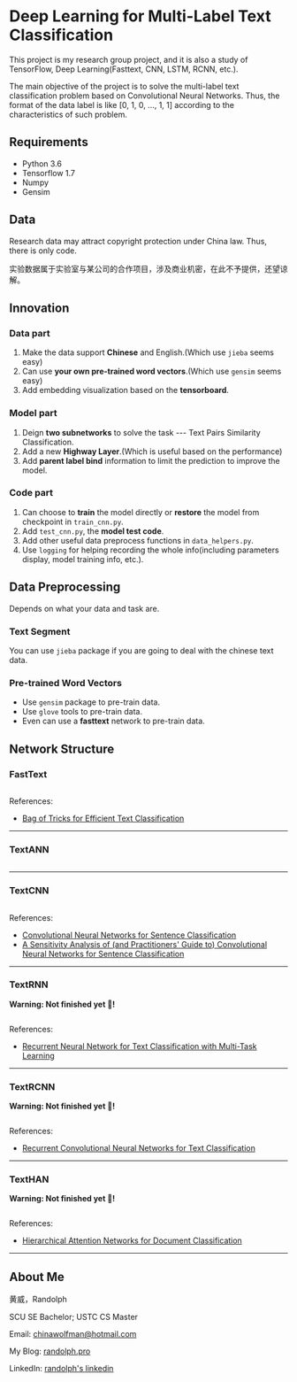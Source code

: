# Deep Learning for Multi-Label Text Classification

This project is my research group project, and it is also a study of TensorFlow, Deep Learning(Fasttext, CNN, LSTM, RCNN, etc.).

The main objective of the project is to solve the multi-label text classification problem based on Convolutional Neural Networks. Thus, the format of the data label is like [0, 1, 0, ..., 1, 1] according to the characteristics of such problem.

## Requirements

- Python 3.6
- Tensorflow 1.7
- Numpy
- Gensim

## Data

Research data may attract copyright protection under China law. Thus, there is only code.

实验数据属于实验室与某公司的合作项目，涉及商业机密，在此不予提供，还望谅解。

## Innovation

### Data part
1. Make the data support **Chinese** and English.(Which use `jieba` seems easy)
2. Can use **your own pre-trained word vectors**.(Which use `gensim` seems easy)
3. Add embedding visualization based on the **tensorboard**.

### Model part
1. Deign **two subnetworks** to solve the task --- Text Pairs Similarity Classification.
2. Add a new **Highway Layer**.(Which is useful based on the performance)
3. Add **parent label bind** information to limit the prediction to improve the model.

### Code part
1. Can choose to **train** the model directly or **restore** the model from checkpoint in `train_cnn.py`.  
2. Add `test_cnn.py`, the **model test code**. 
3. Add other useful data preprocess functions in `data_helpers.py`.
4. Use `logging` for helping recording the whole info(including parameters display, model training info, etc.).

## Data Preprocessing

Depends on what your data and task are.

### Text Segment

You can use `jieba` package if you are going to deal with the chinese text data.

### Pre-trained Word Vectors

- Use `gensim` package to pre-train data.
- Use `glove` tools to pre-train data.
- Even can use a **fasttext** network to pre-train data.

## Network Structure

### FastText

![]()

References:

- [Bag of Tricks for Efficient Text Classification](https://arxiv.org/pdf/1607.01759.pdf)

---

### TextANN

![]()

---


### TextCNN

![]()

References:

- [Convolutional Neural Networks for Sentence Classification](http://arxiv.org/abs/1408.5882)
- [A Sensitivity Analysis of (and Practitioners' Guide to) Convolutional Neural Networks for Sentence Classification](http://arxiv.org/abs/1510.03820)

---

### TextRNN

**Warning: Not finished yet 🤪!**

![]()

References:

- [Recurrent Neural Network for Text Classification with Multi-Task Learning](http://www.aaai.org/ocs/index.php/AAAI/AAAI15/paper/download/9745/9552)

---

### TextRCNN

**Warning: Not finished yet 🤪!**

![]()

References:

- [Recurrent Convolutional Neural Networks for Text Classification](http://www.aaai.org/ocs/index.php/AAAI/AAAI15/paper/download/9745/9552)

---

### TextHAN

**Warning: Not finished yet 🤪!**

![]()

References:

- [Hierarchical Attention Networks for Document Classification](https://www.cs.cmu.edu/~diyiy/docs/naacl16.pdf)

---

## About Me

黄威，Randolph

SCU SE Bachelor; USTC CS Master

Email: chinawolfman@hotmail.com

My Blog: [randolph.pro](http://randolph.pro)

LinkedIn: [randolph's linkedin](https://www.linkedin.com/in/randolph-%E9%BB%84%E5%A8%81/)
